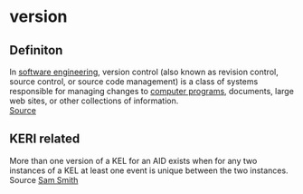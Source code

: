 # version
## Definiton
In [software engineering](https://en.wikipedia.org/wiki/Software_engineering), version control (also known as revision control, source control, or source code management) is a class of systems responsible for managing changes to [computer programs](https://en.wikipedia.org/wiki/Computer_program), documents, large web sites, or other collections of information.  
[Source](https://en.wikipedia.org/wiki/Version_control)

## KERI related
More than one version of a KEL for an AID exists when for any two instances of a KEL at least one event is unique between the two instances.  
Source [Sam Smith](https://github.com/WebOfTrust/ietf-keri/blob/main/draft-ssmith-keri.md#basic-terminology)